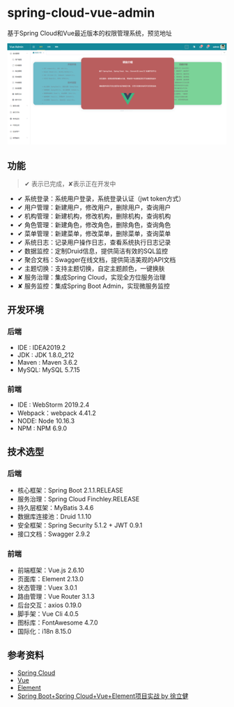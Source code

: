 # spring-cloud-vue-admin

基于Spring Cloud和Vue最近版本的权限管理系统，预览地址

![菜单介绍](images/home.png)

## 功能

> ✔ 表示已完成，✘表示正在开发中

+ ✔ 系统登录：系统用户登录，系统登录认证（jwt token方式）
+ ✔ 用户管理：新建用户，修改用户，删除用户，查询用户
+ ✔ 机构管理：新建机构，修改机构，删除机构，查询机构
+ ✔ 角色管理：新建角色，修改角色，删除角色，查询角色
+ ✔ 菜单管理：新建菜单，修改菜单，删除菜单，查询菜单
+ ✔ 系统日志：记录用户操作日志，查看系统执行日志记录
+ ✔ 数据监控：定制Druid信息，提供简洁有效的SQL监控
+ ✔ 聚合文档：Swagger在线文档，提供简洁美观的API文档
+ ✔ 主题切换：支持主题切换，自定主题颜色，一键换肤
+ ✘ 服务治理：集成Spring Cloud，实现全方位服务治理
+ ✘ 服务监控：集成Spring Boot Admin，实现微服务监控

## 开发环境

### 后端

+ IDE : IDEA2019.2
+ JDK : JDK 1.8.0_212
+ Maven : Maven 3.6.2
+ MySQL: MySQL 5.7.15

### 前端

+ IDE : WebStorm 2019.2.4
+ Webpack：webpack 4.41.2
+ NODE: Node 10.16.3
+ NPM : NPM 6.9.0

## 技术选型

### 后端

+ 核心框架：Spring Boot 2.1.1.RELEASE
+ 服务治理：Spring Cloud Finchley.RELEASE
+ 持久层框架：MyBatis 3.4.6
+ 数据库连接池：Druid 1.1.10
+ 安全框架：Spring Security 5.1.2 + JWT 0.9.1
+ 接口文档：Swagger 2.9.2

### 前端

+ 前端框架：Vue.js 2.6.10
+ 页面库：Element 2.13.0
+ 状态管理：Vuex 3.0.1
+ 路由管理：Vue Router 3.1.3
+ 后台交互：axios 0.19.0
+ 脚手架：Vue Cli 4.0.5
+ 图标库：FontAwesome 4.7.0
+ 国际化：i18n 8.15.0

## 参考资料

+ [Spring Cloud](https://spring.io/projects/spring-cloud)
+ [Vue](https://cn.vuejs.org)
+ [Element](https://element.eleme.cn/#/zh-CN)
+ [Spring Boot+Spring Cloud+Vue+Element项目实战 by 徐立健](https://item.jd.com/12624380.html)